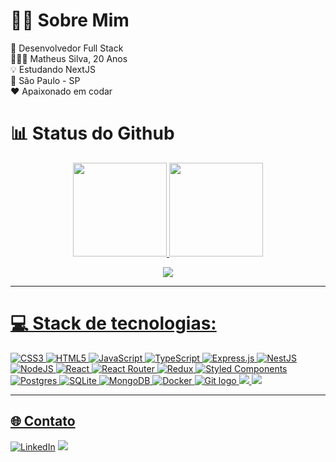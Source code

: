 # 🤟🏻 Sobre Mim 

🚀 Desenvolvedor Full Stack<br>👨🏻‍🚀 Matheus Silva, 20 Anos<br> 💡 Estudando NextJS<br> 📍 São Paulo - SP<br>❤️ Apaixonado em codar<br>


# 📊 Status do Github
<div align="center" width="100%" display="flex" flex-wrap="nowrap">
  <a href="https://github.com/devmatheuus">
  <img
    height=150px
    src="https://github-readme-stats.vercel.app/api?username=devmatheuus&theme=gotham&hide_border=false&include_all_commits=true&count_private=true"/>
  <img
    height=150px
    src="https://github-readme-stats.vercel.app/api/top-langs/?username=devmatheuus&theme=gotham&hide_border=false&include_all_commits=true&count_private=true&layout=compact"/>


![](https://github-readme-streak-stats.herokuapp.com/?user=devmatheuus&theme=gotham&hide_border=false)<br/>
![]()
</div>


---

# 💻 Stack de tecnologias:
![CSS3](https://img.shields.io/badge/css3-%231572B6.svg?style=for-the-badge&logo=css3&logoColor=white) ![HTML5](https://img.shields.io/badge/html5-%23E34F26.svg?style=for-the-badge&logo=html5&logoColor=white) ![JavaScript](https://img.shields.io/badge/javascript-%23323330.svg?style=for-the-badge&logo=javascript&logoColor=%23F7DF1E) ![TypeScript](https://img.shields.io/badge/typescript-%23007ACC.svg?style=for-the-badge&logo=typescript&logoColor=white) ![Express.js](https://img.shields.io/badge/express.js-%23404d59.svg?style=for-the-badge&logo=express&logoColor=%2361DAFB) ![NestJS](https://img.shields.io/badge/nestjs-%23E0234E.svg?style=for-the-badge&logo=nestjs&logoColor=white) ![NodeJS](https://img.shields.io/badge/node.js-6DA55F?style=for-the-badge&logo=node.js&logoColor=white) ![React](https://img.shields.io/badge/react-%2320232a.svg?style=for-the-badge&logo=react&logoColor=%2361DAFB) ![React Router](https://img.shields.io/badge/React_Router-CA4245?style=for-the-badge&logo=react-router&logoColor=white) ![Redux](https://img.shields.io/badge/redux-%23593d88.svg?style=for-the-badge&logo=redux&logoColor=white) ![Styled Components](https://img.shields.io/badge/styled--components-DB7093?style=for-the-badge&logo=styled-components&logoColor=white) ![Postgres](https://img.shields.io/badge/postgres-%23316192.svg?style=for-the-badge&logo=postgresql&logoColor=white) ![SQLite](https://img.shields.io/badge/sqlite-%2307405e.svg?style=for-the-badge&logo=sqlite&logoColor=white) ![MongoDB](https://img.shields.io/badge/MongoDB-%234ea94b.svg?style=for-the-badge&logo=mongodb&logoColor=white) ![Docker](https://img.shields.io/badge/docker-%230db7ed.svg?style=for-the-badge&logo=docker&logoColor=white)
<img src="https://img.shields.io/badge/GIT-E44C30?style=for-the-badge&logo=git&logoColor=white" alt="Git logo" title="Git" />
<img src="https://img.shields.io/badge/Jest-323330?style=for-the-badge&logo=Jest&logoColor=red"/>
<img src="https://img.shields.io/badge/Prisma-3982CE?style=for-the-badge&logo=Prisma&logoColor=white"/>

---

## 🌐 Contato
[![LinkedIn](https://img.shields.io/badge/LinkedIn-0077B5?style=for-the-badge&logo=linkedin&logoColor=white)](https://linkedin.com/in/devmatheuus) 
<a href = "mailto:contato.matheuslima.dev@gmail.com"><img src="https://img.shields.io/badge/Gmail-D14836?style=for-the-badge&logo=gmail&logoColor=white"></a>
<!-- Proudly created with GPRM ( https://gprm.itsvg.in ) -->  
